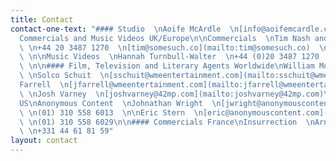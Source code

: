 ```yaml
---
title: Contact
contact-one-text: "#### Studio  \nAoife McArdle  \n[info@aoifemcardle.com](mailto:info@aoifemcardle.com)\n\n####
  Commercials and Music Videos UK/Europe\n\nCommercials  \nTim Nash and Sally Campbell
  \ \n+44 20 3487 1270  \n[tim@somesuch.co](mailto:tim@somesuch.co)  \n[sally@somesuch.co](mailto:sally@somesuch.co)
  \ \n\nMusic Videos  \nHannah Turnbull-Walter  \n+44 (0)20 3487 1270  \n[hannahtw@somesuch.co](mailto:hannahtw@somesuch.co)
  \ \n\n#### Film, Television and Literary Agents Worldwide\nWilliam Morris Endeavor
  \ \nSolco Schuit  \n[sschuit@wmeentertainment.com](mailto:sschuit@wmeentertainment.com)\n\nJames
  Farrell  \n[jfarrell@wmeentertainment.com](mailto:jfarrell@wmeentertainment.com)\n\n42
  \ \nJosh Varney  \n[joshvarney@42mp.com](mailto:joshvarney@42mp.com)\n\n#### Commercials
  US\nAnonymous Content  \nJohnathan Wright  \n[jwright@anonymouscontent.com](mailto:jwright@anonymouscontent.com)
  \ \n(01) 310 558 6013  \n\nEric Stern  \n[eric@anonymouscontent.com](mailto:eric@anonymouscontent.com)
  \ \n(01) 310 558 6029\n\n#### Commercials France\nInsurrection  \nArno Moria  \n[arno@insurrection.paris](mailto:arno@insurrection.paris)
  \ \n+331 44 61 81 59"
layout: contact
---
```


